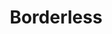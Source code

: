 --- 
title: "Borderless"
publishdate: "2019-8-4T16:48:46+02:00"
src: "https://365manga.net/manga/borderless"
image: "https://data.365manga.net/images/thumbnails/6695-borderless.jpg"
description: ""
---